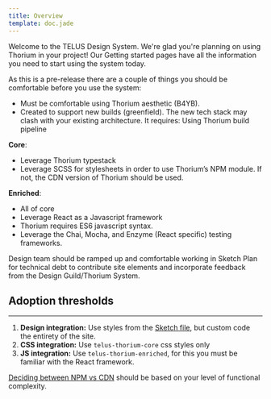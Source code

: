 ```yaml
---
title: Overview
template: doc.jade
---
```


Welcome to the TELUS Design System. We're glad you're planning on using Thorium in your project! Our Getting started pages have all the information you need to start using the system today.

As this is a pre-release there are a couple of things you should be comfortable before you use the system:

- Must be comfortable using Thorium aesthetic (B4YB).
- Created to support new builds (greenfield). The new tech stack may clash with your existing architecture.
It requires:
Using Thorium build pipeline

**Core**:
- Leverage Thorium typestack
- Leverage SCSS for stylesheets in order to use Thorium’s NPM module. If not, the CDN version of Thorium should be used.

**Enriched**:
- All of core
- Leverage React as a Javascript framework
- Thorium requires ES6 javascript syntax.
- Leverage the Chai, Mocha, and Enzyme (React specific) testing frameworks.

Design team should be ramped up and comfortable working in Sketch
Plan for technical debt to contribute site elements and incorporate feedback from the Design Guild/Thorium System.


## Adoption thresholds

---

1. **Design integration:** Use styles from the [Sketch file](/assets/downloads/thorium.sketch), but custom code the entirety of the site.
2. **CSS integration:** Use `telus-thorium-core` css styles only
3. **JS integration:** Use `telus-thorium-enriched`, for this you must be familiar with the React framework.

[Deciding between NPM vs CDN](/2-Use-Thorium/1-getting-started.html#choosing-cdn-vs-npm) should be based on your level of functional complexity.
